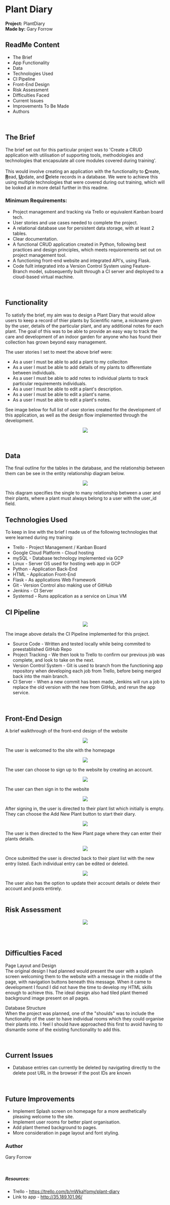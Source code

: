 # Plant Diary

<b>Project:</b> PlantDiary <br>
<b>Made by:</b> Gary Forrow <br>

## ReadMe Content
* The Brief
* App Functionality
* Data
* Technologies Used
* CI Pipeline
* Front-End Design
* Risk Assessment
* Difficulties Faced
* Current Issues
* Improvements To Be Made
* Authors  



<br>

## The Brief
The brief set out for this particular project was to 'Create a CRUD application with utilisation of supporting tools, 
methodologies and technologies that encapsulate all core modules covered during training'. <br>
<br>
This would involve creating an application with the functionality to <u><b>C</b></u>reate, <u><b>R</b></u>ead, 
<u><b>U</b></u>pdate, and <u><b>D</b></u>elete records in a database. We were to achieve this using multiple technologies
that were covered during out training, which will be looked at in more detail further in this readme.

### Minimum Requirements:
* Project management and tracking via Trello or equivalent Kanban board tech. 
* User stories and use cases needed to complete the project.
* A relational database use for persistent data storage, with at least 2 tables.
* Clear documentation.
* A functional CRUD application created in Python, following best practices and design principles, which meets requiorements 
set out on project management tool.
* A functioning front-end website and integrated API's, using Flask.
* Code fullt integrated into a Version Control System using Feature-Branch model, subsequently built through a
CI server and deployed to a cloud-based virtual machine.

<br>

## Functionality

To satisfy the brief, my aim was to design a Plant Diary that would allow users to keep a record of thier plants by Scientific name, 
a nickname given by the user, details of the particular plant, and any additional notes for each plant.
The goal of this was to be able to provide an easy way to track the care and development of an indoor garden for anyone
who has found their collection has grown beyond easy management. 
<br>

The user stories I set to meet the above brief were: 
 * As a user I must be able to add a plant to my colleciton
 * As a user I must be able to add details of my plants to differentiate between individuals.
 * As a user I must be able to add notes to individual plants to track particular requirements individuals.
 * As a user I must be able to edit a plant's description.
 * As a user I must be able to edit a plant's name. 
 * As a user I must be able to edit a plant's notes.
 
 See image below for full list of user stories created for the development of this application, as well as the design 
 flow implemented through the development.
 
<p align="center">
  <img src="https://i.imgur.com/DqNqSFl.png">
</p>

<br>

## Data

The final outline for the tables in the database, and the relationship between them can be see in the entity relationship diagram below.

<p align="center">
  <img src="https://i.imgur.com/mRTucar.png">
</p>

This diagram specifies the single to many relationship between a user and their plants, where a plant must always belong to a user with the user_id field.

## Technologies Used

To keep in line with the brief I made us of the following technologies that were learned during my training: 
* Trello - Project Management / Kanban Board
* Google Cloud Platform - Cloud hosting
* mySQL - Database technology implemented via GCP
* Linux - Server OS used for hosting web app in GCP
* Python - Application Back-End
* HTML - Application Front-End
* Flask - As applications Web Framework
* Git - Version Control also making use of GitHub
* Jenkins - CI Server
* Systemsd - Runs application as a service on Linux VM


## CI Pipeline
<p align="center">
  <img src="https://i.imgur.com/X9uqvFX.png">
</p>
The image above details the CI Pipeline implemented for this project.
<br>

* Source Code - Written and tested locally while being commited to preestablished GitHub Repo
* Project Tracking - We then look to Trello to confirm our previous job was complete, and look to take on the next.
* Version Control System - Git is used to branch from the functioning app repository when developing each job from Trello, before being merged back into the main branch.
* CI Server - When a new commit has been made, Jenkins will run a job to replace the old version with the new from GitHub, and rerun the app service.

<br>

## Front-End Design
A brief walkthrough of the front-end design of the website
<p align="center">
  <img src="https://i.imgur.com/dneOWlo.png">
</p>
The user is welcomed to the site with the homepage
<br>
<p align="center">
  <img src="https://i.imgur.com/A5OIy6M.png">
</p>
The user can choose to sign up to the website by creating an account. 
<p align="center">
  <img src="https://i.imgur.com/yB82yuL.png">
</p>
The user can then sign in to the website
<p align="center">
  <img src="https://i.imgur.com/nlGq4LL.png">
</p>
After signing in, the user is directed to their plant list which initially is empty. They can choose the Add New Plant button to start their diary.
<p align="center">
  <img src="https://i.imgur.com/MmsO6ap.png">
</p>
The user is then directed to the New Plant page where they can enter their plants details.
<p align="center">
  <img src="https://i.imgur.com/3ntikAB.png">
</p>
Once submitted the user is directed back to their plant list with the new entry listed. Each individual entry can be edited or deleted.
<p align="center">
  <img src="https://i.imgur.com/mBFU6a6.png">
</p>
The user also has the option to update their account details or delete their account and posts entirely.
<br>
<br>

## Risk Assessment
<p align="center">
  <img src="https://i.imgur.com/mCvxbSo.png">
</p>
<br>
<br>

## Difficulties Faced
Page Layout and Design<br>
The original design I had planned would present the user with a splash screen welcoming them to the website with a message in the middle of
the page, with navigation buttons beneath this message. When it came to development I found I did not have the time to develop
my HTML skills enough to achieve this. The ideal design also had tiled plant themed background image present on all pages. 

Database Structure<br>
When the project was planned, one of the "shoulds" was to include the functionality of the user to have individual rooms
which they could organise their plants into. I feel I should have approached this first to avoid having to dismantle some of
the existing functionality to add this. 

<br>

## Current Issues
* Database entries can currently be deleted by navigating directly to the delete post URL in the browser if the post IDs are known

<br>

## Future Improvements
* Implement Splash screen on homepage for a more aesthetically pleasing welcome to the site.
* Implement user rooms for better plant organisation.
* Add plant themed background to pages.
* More consideration in page layout and font styling. 

### Author
Gary Forrow

<br>

##### Resources:
* Trello - https://trello.com/b/mWkaYpmy/plant-diary
* Link to app - http://35.189.101.96/
<br>
